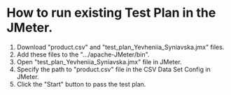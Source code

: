 # How to run existing Test Plan in the JMeter.
1. Download "product.csv" and "test_plan_Yevheniia_Syniavska.jmx" files.
2. Add these files to the ".../apache-JMeter/bin".
3. Open "test_plan_Yevheniia_Syniavska.jmx" file in JMeter.
4. Specify the path to "product.csv" file in the CSV Data Set Config in JMeter.
5. Click the "Start" button to pass the test plan.
